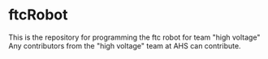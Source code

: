 # ftcRobot
This is the repository for programming the ftc robot for team "high voltage"
Any contributors from the "high voltage" team at AHS can contribute.
